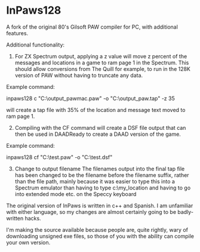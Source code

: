 # InPaws128
A fork of the original 80's Gilsoft PAW compiler for PC, with additional features.

Additional functionality:

1) For ZX Spectrum output, applying a z value will move z percent of the messages and locations in a game to ram page 1 in the Spectrum.
This should allow conversions from The Quill for example, to run in the 128K version of PAW without having to truncate any data.

Example command:

inpaws128 c "C:\output_pawmac.paw" -o "C:\output_paw.tap" -z 35 

will create a tap file with 35% of the location and message text moved to ram page 1.


2) Compiling with the CF command will create a DSF file output that can then be used in DAADReady to create a DAAD version of the game.

Example command:

inpaws128 cf "C:\test.paw" -o "C:\test.dsf"


3) Change to output filename
The filenames output into the final tap file has been changed to be the filename before the filename suffix, rather than the file path, mainly because it was easier to
type this into a Spectrum emulator than having to type c:\my_location and having to go into extended mode etc. on the Speccy keyboard

The original version of InPaws is written in c++ and Spanish. I am unfamiliar with either language, so my changes are almost certainly going to be badly-written hacks. 

I'm making the source available because people are, quite rightly, wary of downloading unsigned exe files, so those of you with the ability can compile your own version.
